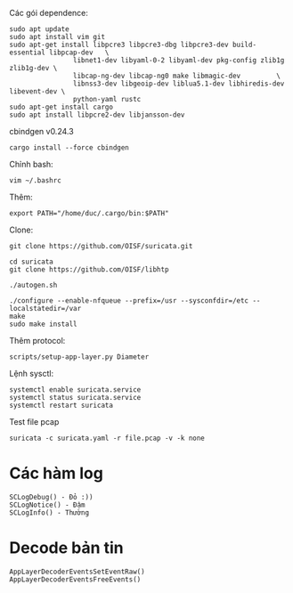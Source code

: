 Các gói dependence:
```
sudo apt update
sudo apt install vim git
sudo apt-get install libpcre3 libpcre3-dbg libpcre3-dev build-essential libpcap-dev   \
                libnet1-dev libyaml-0-2 libyaml-dev pkg-config zlib1g zlib1g-dev \
                libcap-ng-dev libcap-ng0 make libmagic-dev         \
                libnss3-dev libgeoip-dev liblua5.1-dev libhiredis-dev libevent-dev \
                python-yaml rustc
sudo apt-get install cargo
sudo apt install libpcre2-dev libjansson-dev
```
cbindgen v0.24.3
```
cargo install --force cbindgen
```
Chỉnh bash:
```
vim ~/.bashrc
```
Thêm:
```
export PATH="/home/duc/.cargo/bin:$PATH"
```

Clone:
```
git clone https://github.com/OISF/suricata.git
```
```
cd suricata
git clone https://github.com/OISF/libhtp
```
```
./autogen.sh
```
```
./configure --enable-nfqueue --prefix=/usr --sysconfdir=/etc --localstatedir=/var
make
sudo make install
```
Thêm protocol:
```
scripts/setup-app-layer.py Diameter
```
Lệnh sysctl:
```
systemctl enable suricata.service 
systemctl status suricata.service
systemctl restart suricata
```
Test file pcap
```
suricata -c suricata.yaml -r file.pcap -v -k none
```
# Các hàm log
```
SCLogDebug() - Đỏ :))
SCLogNotice() - Đậm
SCLogInfo() - Thường
```

# Decode bản tin

```
AppLayerDecoderEventsSetEventRaw()
AppLayerDecoderEventsFreeEvents()

```
